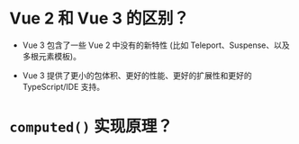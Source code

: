# Vue 2 和 Vue 3 的区别？

- Vue 3 包含了一些 Vue 2 中没有的新特性 (比如 Teleport、Suspense、以及多根元素模板)。

- Vue 3 提供了更小的包体积、更好的性能、更好的扩展性和更好的 TypeScript/IDE 支持。

# `computed()` 实现原理？

